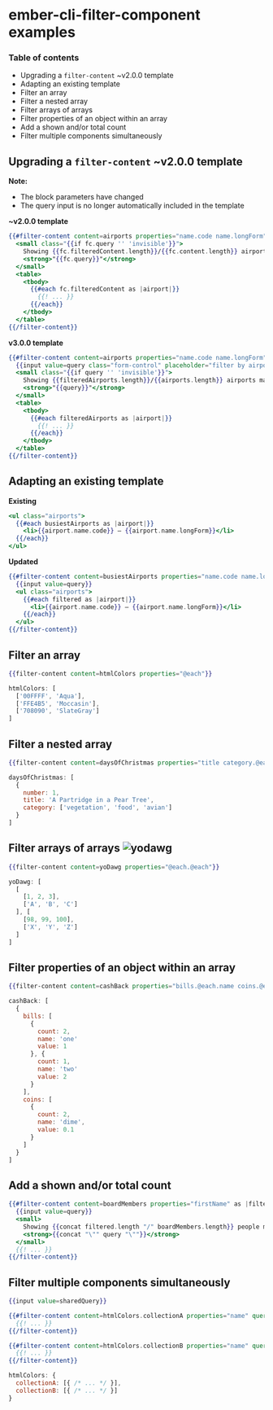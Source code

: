 # ember-cli-filter-component examples

### Table of contents

* Upgrading a `filter-content` ~v2.0.0 template
* Adapting an existing template
* Filter an array
* Filter a nested array
* Filter arrays of arrays
* Filter properties of an object within an array
* Add a shown and/or total count
* Filter multiple components simultaneously

## Upgrading a `filter-content` ~v2.0.0 template

**Note:**
* The block parameters have changed
* The query input is no longer automatically included in the template

**~v2.0.0 template**
```handlebars
{{#filter-content content=airports properties="name.code name.longForm" placeholder="filter by airport name or code" inputClassNames="form-control" as |fc|}}
  <small class="{{if fc.query '' 'invisible'}}">
    Showing {{fc.filteredContent.length}}/{{fc.content.length}} airports matching
    <strong>"{{fc.query}}"</strong>
  </small>
  <table>
    <tbody>
      {{#each fc.filteredContent as |airport|}}
        {{! ... }}
      {{/each}}
    </tbody>
  </table>
{{/filter-content}}
```

**v3.0.0 template**
```handlebars
{{#filter-content content=airports properties="name.code name.longForm" as |filteredAirports query|}}
  {{input value=query class="form-control" placeholder="filter by airport name or code"}}
  <small class="{{if query '' 'invisible'}}">
    Showing {{filteredAirports.length}}/{{airports.length}} airports matching
    <strong>"{{query}}"</strong>
  </small>
  <table>
    <tbody>
      {{#each filteredAirports as |airport|}}
        {{! ... }}
      {{/each}}
    </tbody>
  </table>
{{/filter-content}}
```

## Adapting an existing template

**Existing**
```handlebars
<ul class="airports">
  {{#each busiestAirports as |airport|}}
    <li>{{airport.name.code}} – {{airport.name.longForm}}</li>
  {{/each}}
</ul>
```

**Updated**
```handlebars
{{#filter-content content=busiestAirports properties="name.code name.longForm" as |filtered query|}}
  {{input value=query}}
  <ul class="airports">
    {{#each filtered as |airport|}}
      <li>{{airport.name.code}} – {{airport.name.longForm}}</li>
    {{/each}}
  </ul>
{{/filter-content}}
```


## Filter an array

```handlebars
{{filter-content content=htmlColors properties="@each"}}
```

```javascript
htmlColors: [
  ['00FFFF', 'Aqua'],
  ['FFE4B5', 'Moccasin'],
  ['708090', 'SlateGray']
]
```


## Filter a nested array

```handlebars
{{filter-content content=daysOfChristmas properties="title category.@each"}}
```

```javascript
daysOfChristmas: [
  {
    number: 1,
    title: 'A Partridge in a Pear Tree',
    category: ['vegetation', 'food', 'avian']
  }
]
```


## Filter arrays of arrays ![yodawg](http://i.imgur.com/wkB6nwQ.png)

```handlebars
{{filter-content content=yoDawg properties="@each.@each"}}
```

```javascript
yoDawg: [
  [
    [1, 2, 3],
    ['A', 'B', 'C']
  ], [
    [98, 99, 100],
    ['X', 'Y', 'Z']
  ]
]
```


## Filter properties of an object within an array

```handlebars
{{filter-content content=cashBack properties="bills.@each.name coins.@each.name"}}
```

```javascript
cashBack: [
  {
    bills: [
      {
        count: 2,
        name: 'one'
        value: 1
      }, {
        count: 1,
        name: 'two'
        value: 2
      }
    ],
    coins: [
      {
        count: 2,
        name: 'dime',
        value: 0.1
      }
    ]
  }
]
```


## Add a shown and/or total count

```handlebars
{{#filter-content content=boardMembers properties="firstName" as |filtered query|}}
  {{input value=query}}
  <small>
    Showing {{concat filtered.length "/" boardMembers.length}} people matching:
    <strong>{{concat "\"" query "\""}}</strong>
  </small>
  {{! ... }}
{{/filter-content}}
```


## Filter multiple components simultaneously

```handlebars
{{input value=sharedQuery}}

{{#filter-content content=htmlColors.collectionA properties="name" query=sharedQuery as |filtered query|}}
  {{! ... }}
{{/filter-content}}

{{#filter-content content=htmlColors.collectionB properties="name" query=sharedQuery as |filtered query|}}
  {{! ... }}
{{/filter-content}}
```

```javascript
htmlColors: {
  collectionA: [{ /* ... */ }],
  collectionB: [{ /* ... */ }]
}
```
